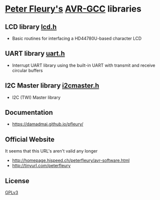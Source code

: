 # [Peter Fleury's](http://tinyurl.com/peterfleury) [AVR-GCC](https://www.mikrocontroller.net/articles/AVR-GCC) libraries

## LCD library [lcd.h](./lcd.h)

* Basic routines for interfacing a HD44780U-based character LCD

## UART library [uart.h](./uart.h)

* Interrupt UART library using the built-in UART with transmit and receive circular buffers 

## I2C Master library [i2cmaster.h](./i2cmaster.h)

* I2C (TWI) Master library

## Documentation

* https://damadmai.github.io/pfleury/

## Official Website

It seems that this URL's aren't valid any longer

* http://homepage.hispeed.ch/peterfleury/avr-software.html
* http://tinyurl.com/peterfleury

## License

[GPLv3](./LICENSE)
